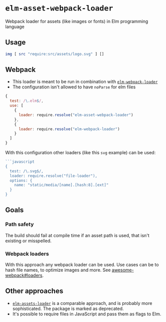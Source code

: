 # `elm-asset-webpack-loader`

Webpack loader for assets (like images or fonts) in Elm programming language

## Usage

```elm
img [ src "require:src/assets/logo.svg" ] []
```

## Webpack

* This loader is meant to be run in combination with [`elm-webpack-loader`](https://github.com/elm-community/elm-webpack-loader)
* The configuration isn't allowed to have `noParse` for elm files

```js
{
  test: /\.elm$/,
  use: [
    {
      loader: require.resolve("elm-asset-webpack-loader")
    },
    {
      loader: require.resolve("elm-webpack-loader")
    }
  ]
}
```

With this configuration other loaders (like this `svg` example) can be used:

```js
```javascript
{
  test: /\.svg$/,
  loader: require.resolve("file-loader"),
  options: {
    name: "static/media/[name].[hash:8].[ext]"
  }
}
```

## Goals

### Path safety

The build should fail at compile time if an asset path is used, that isn't existing or misspelled.

### Webpack loaders

With this approach any webpack loader can be used. Use cases can be to hash file names, to optimize images and more. See [awesome-webpack#loaders](https://github.com/webpack-contrib/awesome-webpack#loaders).

## Other approaches

* [`elm-assets-loader`](https://github.com/NoRedInk/elm-assets-loader) is a comparable approach, and is probably more sophisticated. The package is marked as deprecated.
* It's possible to require files in JavaScript and pass them as flags to Elm.
